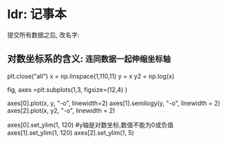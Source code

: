 # ldr: 记事本
提交所有数据之后, 改名字:  

## 对数坐标系的含义: `连同数据一起伸缩坐标轴`
plt.close("all")
x = np.linspace(1,110,11)
y = x
y2 = np.log(x)

fig, axes =plt.subplots(1,3, figsize=(12,4) )

axes[0].plot(x, y, "-o", linewidth=2)
axes[1].semilogy(y, "-o", linewidth = 2)
axes[2].plot(x, y2, "-o", linewidth = 2)

axes[0].set_ylim(1, 120) 
#y轴是对数坐标,数值不能为0或负值
axes[1].set_ylim(1, 120) 
axes[2].set_ylim(1, 5)
